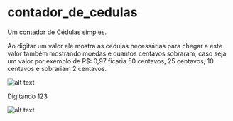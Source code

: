 # contador_de_cedulas
Um contador de Cédulas simples.

Ao digitar um valor ele mostra as cedulas necessárias para chegar a este valor também mostrando moedas e quantos centavos sobraram,
caso seja um valor por exemplo de R$: 0,97 ficaria 50 centavos, 25 centavos, 10 centavos e sobrariam 2 centavos.

![alt text](https://ibb.co/msDPWp)

Digitando 123

![alt text](https://ibb.co/nH3mcU)
